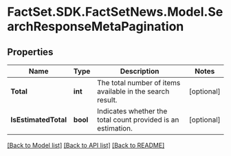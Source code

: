 # FactSet.SDK.FactSetNews.Model.SearchResponseMetaPagination

## Properties

Name | Type | Description | Notes
------------ | ------------- | ------------- | -------------
**Total** | **int** | The total number of items available in the search result. | [optional] 
**IsEstimatedTotal** | **bool** | Indicates whether the total count provided is an estimation. | [optional] 

[[Back to Model list]](../README.md#documentation-for-models) [[Back to API list]](../README.md#documentation-for-api-endpoints) [[Back to README]](../README.md)

